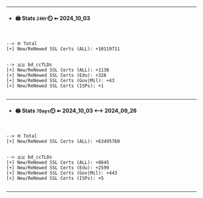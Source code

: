 

---
- #### 🖨️ **Stats** `24Hr`⏲️ ➼ 2024_10_03
```console


--> 🌐 Total
[+] New/ReNewed SSL Certs (ALL): +10119711


--> 🇧🇩 bd_ccTLDs
[+] New/ReNewed SSL Certs (ALL): +1138
[+] New/ReNewed SSL Certs (Edu): +326
[+] New/ReNewed SSL Certs (Gov|Mil): +43
[+] New/ReNewed SSL Certs (ISPs): +1


```

---
- #### 🖨️ **Stats** `7Days`⏲️ ➼ 2024_10_03 <--> 2024_09_26
```console


--> 🌐 Total
[+] New/ReNewed SSL Certs (ALL): +63495760


--> 🇧🇩 bd_ccTLDs
[+] New/ReNewed SSL Certs (ALL): +8645
[+] New/ReNewed SSL Certs (Edu): +2599
[+] New/ReNewed SSL Certs (Gov|Mil): +443
[+] New/ReNewed SSL Certs (ISPs): +5


```

---

